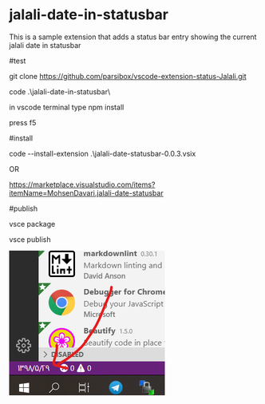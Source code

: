 # jalali-date-in-statusbar

This is a sample extension that adds a status bar entry showing the current jalali date in statusbar

#test

git clone https://github.com/parsibox/vscode-extension-status-Jalali.git

code .\jalali-date-in-statusbar\

in vscode terminal type npm install

press f5



#install

code --install-extension  .\jalali-date-statusbar-0.0.3.vsix

OR


https://marketplace.visualstudio.com/items?itemName=MohsenDavari.jalali-date-statusbar

#publish

vsce package

vsce publish

![alt text](https://raw.githubusercontent.com/parsibox/vscode-extension-status-Jalali/master/icons/image1.png)
